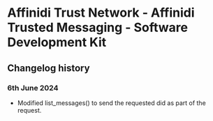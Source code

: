 # Affinidi Trust Network - Affinidi Trusted Messaging - Software Development Kit

## Changelog history

### 6th June 2024

* Modified list_messages() to send the requested did as part of the request.

